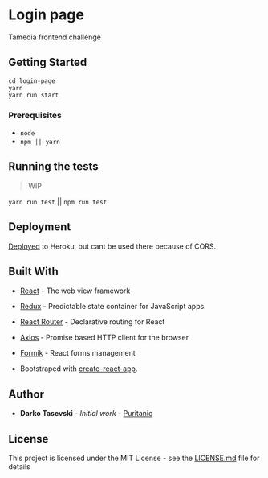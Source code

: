 # Login page

Tamedia frontend challenge

## Getting Started

```shell
cd login-page
yarn
yarn run start
```

### Prerequisites

-   `node`
-   `npm || yarn`

## Running the tests

> WIP

`yarn run test` || `npm run test`

## Deployment

[Deployed](https://sc-story-book.herokuapp.com/) to Heroku, but cant be used there because of CORS.

## Built With

-   [React](reactjs.org) - The web view framework
-   [Redux](https://redux.js.org/) - Predictable state container for JavaScript apps.
-   [React Router](https://github.com/ReactTraining/react-router) - Declarative routing for React
-   [Axios](https://github.com/axios/axios) - Promise based HTTP client for the browser
-   [Formik](https://github.com/jaredpalmer/formik) - React forms management

-   Bootstraped with [create-react-app](https://github.com/facebook/create-react-app).

## Author

-   **Darko Tasevski** - _Initial work_ - [Puritanic](https://github.com/Puritanic)

## License

This project is licensed under the MIT License - see the [LICENSE.md](LICENSE.md) file for details
